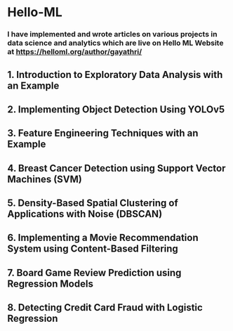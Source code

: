 # Hello-ML

### I have implemented and wrote articles on various projects in data science and analytics which are live on Hello ML Website at https://helloml.org/author/gayathri/

## 1. Introduction to Exploratory Data Analysis with an Example

## 2. Implementing Object Detection Using YOLOv5

## 3. Feature Engineering Techniques with an Example

## 4. Breast Cancer Detection using Support Vector Machines (SVM)

## 5. Density-Based Spatial Clustering of Applications with Noise (DBSCAN)

## 6. Implementing a Movie Recommendation System using Content-Based Filtering

## 7. Board Game Review Prediction using Regression Models

## 8. Detecting Credit Card Fraud with Logistic Regression 
